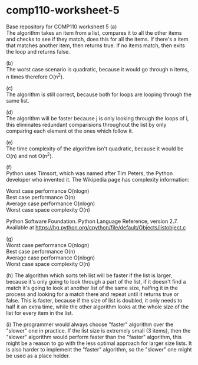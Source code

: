 # comp110-worksheet-5
Base repository for COMP110 worksheet 5
(a)  
The algorithm takes an item from a list, compares it to all the other items and checks to see if they match, does this for all the items.
If there's a item that matches another item, then returns true. If no items match, then exits the loop and returns false.

(b)  
The worst case scenario is quadratic, because it would go through n items, n times therefore O(n<sup>2</sup>).

(c)  
The algorithm is still correct, because both for loops are looping through the same list.

(d)   
The algorithm will be faster because j is only looking through the loops of i, this eliminates redundant comparisions throughout the list by only comparing each element ot the ones which follow it.

(e)  
 The time complexity of the algorithm isn't quadratic, because it would be O(n) and not O(n<sup>2</sup>).

(f)  
Python uses Timsort, which was named after Tim Peters, the Python developer who invented it. The Wikipedia page has complexity information:  

Worst case performance  O(nlogn)  
Best case performance   O(n)  
Average case performance    O(nlogn)  
Worst case space complexity O(n)  

Python Software Foundation. Python Language Reference, version 2.7. Available at https://hg.python.org/cpython/file/default/Objects/listobject.c

(g)  
Worst case performance  O(nlogn)  
Best case performance   O(n)  
Average case performance    O(nlogn)  
Worst case space complexity O(n)  

(h)
The algorithm which sorts teh list will be faster if the list is larger, because it's only going to look through a part of the list, if it doesn't find a match it's going to look at another list of the same size, halfing it in the process and looking for a match there and repeat until it returns true or false. This is faster, because if the size of list is doubled, it only needs to half it an extra time, while the other algorithm looks at the whole size of the list for every item in the list. 

(i)
The programmer would always choose "faster" algorithm over the "slower" one in practice. If the list size is extremely small (3 items), then the "slower" algorithm would perform faster than the "faster" algorithm, this might be a reason to go with the less optimal approach for larger size lists. It is also harder to implement the "faster" algorithm, so the "slower" one might be used as a place holder.
